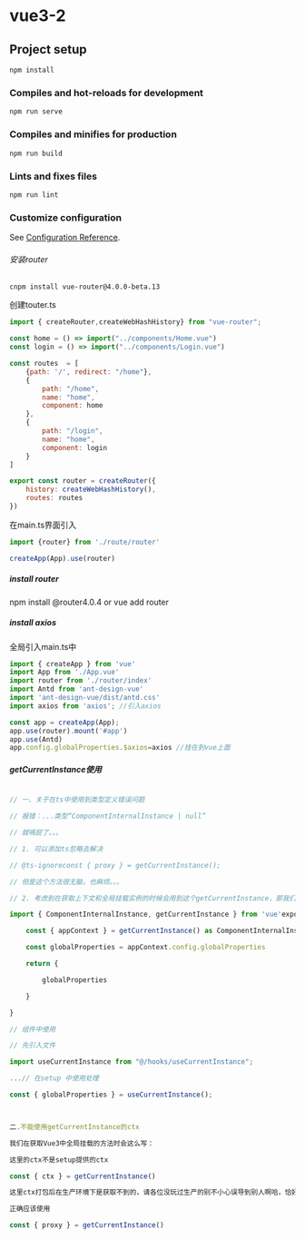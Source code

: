 # vue3-2

## Project setup
```
npm install
```

### Compiles and hot-reloads for development
```
npm run serve
```

### Compiles and minifies for production
```
npm run build
```

### Lints and fixes files
```
npm run lint
```

### Customize configuration
See [Configuration Reference](https://cli.vuejs.org/config/).

###### 安装router

```
cnpm install vue-router@4.0.0-beta.13
```

创建touter.ts
```javascript
import { createRouter,createWebHashHistory} from "vue-router";

const home = () => import("../components/Home.vue")
const login = () => import("../components/Login.vue")

const routes  = [
    {path: '/', redirect: "/home"},
    {
        path: "/home",
        name: "home",
        component: home
    },
    {
        path: "/login",
        name: "home",
        component: login
    }
]

export const router = createRouter({
    history: createWebHashHistory(),
    routes: routes
})

```

在main.ts界面引入
```javascript
import {router} from './route/router'

createApp(App).use(router)
```

##### install router

npm install @router4.0.4
or
vue add router

##### install axios

全局引入main.ts中
```javascript
import { createApp } from 'vue'
import App from './App.vue'
import router from './router/index'
import Antd from 'ant-design-vue'
import 'ant-design-vue/dist/antd.css'
import axios from 'axios'; //引入axios

const app = createApp(App);
app.use(router).mount('#app')
app.use(Antd)
app.config.globalProperties.$axios=axios //挂在到vue上面
```

##### getCurrentInstance使用

```javascript

// 一、关于在ts中使用到类型定义错误问题

// 报错：...类型“ComponentInternalInstance | null”

// 就嗝屁了。。。

// 1. 可以添加ts忽略去解决

// @ts-ignoreconst { proxy } = getCurrentInstance();

// 但是这个方法很无脑，也麻烦。。。

// 2. 考虑到在获取上下文和全局挂载实例的时候会用到这个getCurrentInstance，那我们来新建 hooks\useCurrentInstance.ts

import { ComponentInternalInstance, getCurrentInstance } from 'vue'export defaultfunction useCurrentInstance() {

    const { appContext } = getCurrentInstance() as ComponentInternalInstance

    const globalProperties = appContext.config.globalProperties

    return {

        globalProperties

    }

}

// 组件中使用

// 先引入文件

import useCurrentInstance from "@/hooks/useCurrentInstance";

...// 在setup 中使用处理

const { globalProperties } = useCurrentInstance();



二.不能使用getCurrentInstance的ctx

我们在获取Vue3中全局挂载的方法时会这么写：

这里的ctx不是setup提供的ctx

const { ctx } = getCurrentInstance()

这里ctx打包后在生产环境下是获取不到的，请各位没玩过生产的别不小心误导到别人啊哈，恰好在Vue3的issues中找到的。

正确应该使用

const { proxy } = getCurrentInstance()
```